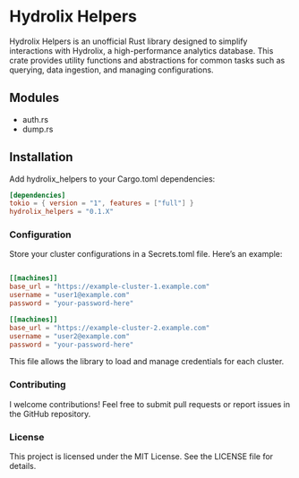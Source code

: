 # Hydrolix Helpers

Hydrolix Helpers is an unofficial Rust library designed to simplify interactions with Hydrolix, a high-performance analytics database. This crate provides utility functions and abstractions for common tasks such as querying, data ingestion, and managing configurations.

## Modules

* auth.rs
* dump.rs 


## Installation

Add hydrolix_helpers to your Cargo.toml dependencies:

```toml
[dependencies]
tokio = { version = "1", features = ["full"] }
hydrolix_helpers = "0.1.X"
```

### Configuration

Store your cluster configurations in a Secrets.toml file. Here’s an example:

```toml

[[machines]]
base_url = "https://example-cluster-1.example.com"
username = "user1@example.com"
password = "your-password-here"

[[machines]]
base_url = "https://example-cluster-2.example.com"
username = "user2@example.com"
password = "your-password-here"
```

This file allows the library to load and manage credentials for each cluster.

### Contributing

I welcome contributions! Feel free to submit pull requests or report issues in the GitHub repository.

### License

This project is licensed under the MIT License. See the LICENSE file for details.

